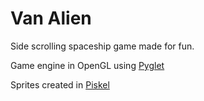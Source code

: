 # Van Alien

Side scrolling spaceship game made for fun.

Game engine in OpenGL using [Pyglet](https://pyglet.readthedocs.io/en/stable/)

Sprites created in [Piskel](https://www.piskelapp.com/user/5664158203248640/public)